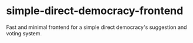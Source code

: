 # simple-direct-democracy-frontend
Fast and minimal frontend for a simple direct democracy's suggestion and voting system.
